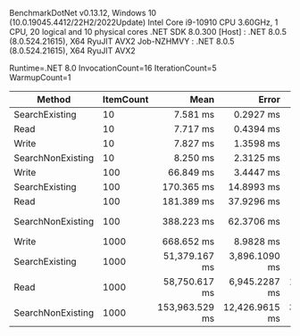 
BenchmarkDotNet v0.13.12, Windows 10 (10.0.19045.4412/22H2/2022Update)
Intel Core i9-10910 CPU 3.60GHz, 1 CPU, 20 logical and 10 physical cores
.NET SDK 8.0.300
  [Host]     : .NET 8.0.5 (8.0.524.21615), X64 RyuJIT AVX2
  Job-NZHMVY : .NET 8.0.5 (8.0.524.21615), X64 RyuJIT AVX2

Runtime=.NET 8.0  InvocationCount=16  IterationCount=5  
WarmupCount=1  

 Method            | ItemCount | Mean           | Error          | StdDev        |
------------------ |---------- |---------------:|---------------:|--------------:|
 SearchExisting    | 10        |       7.581 ms |      0.2927 ms |     0.0453 ms |
 Read              | 10        |       7.717 ms |      0.4394 ms |     0.1141 ms |
 Write             | 10        |       7.827 ms |      1.3598 ms |     0.3531 ms |
 SearchNonExisting | 10        |       8.250 ms |      2.3125 ms |     0.6006 ms |
 Write             | 100       |      66.849 ms |      3.4447 ms |     0.5331 ms |
 SearchExisting    | 100       |     170.365 ms |     14.8993 ms |     3.8693 ms |
 Read              | 100       |     181.389 ms |     37.9296 ms |     5.8696 ms |
 SearchNonExisting | 100       |     388.223 ms |     62.3706 ms |    16.1974 ms |
 Write             | 1000      |     668.652 ms |      8.9828 ms |     2.3328 ms |
 SearchExisting    | 1000      |  51,379.167 ms |  3,896.1090 ms |   602.9272 ms |
 Read              | 1000      |  58,750.617 ms |  6,945.2287 ms | 1,803.6538 ms |
 SearchNonExisting | 1000      | 153,963.529 ms | 12,426.9615 ms | 3,227.2424 ms |
